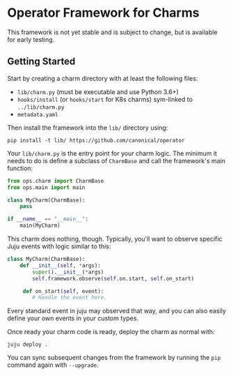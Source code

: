 # Operator Framework for Charms

This framework is not yet stable and is subject to change, but is available
for early testing.

## Getting Started

Start by creating a charm directory with at least the following files:

* `lib/charm.py` (must be executable and use Python 3.6+)
* `hooks/install` (or `hooks/start` for K8s charms) sym-linked to `../lib/charm.py`
* `metadata.yaml`

Then install the framework into the `lib/` directory using:

```
pip install -t lib/ https://github.com/canonical/operator
```

Your `lib/charm.py` is the entry point for your charm logic. The minimum it
needs to do is define a subclass of `CharmBase` and call the framework's main
function:

```python
from ops.charm import CharmBase
from ops.main import main

class MyCharm(CharmBase):
    pass

if __name__ == "__main__":
    main(MyCharm)
```

This charm does nothing, though. Typically, you'll want to observe specific
Juju events with logic similar to this:

```python
class MyCharm(CharmBase):
    def __init__(self, *args):
        super().__init__(*args)
        self.framework.observe(self.on.start, self.on_start)

     def on_start(self, event):
        # Handle the event here.
```

Every standard event in juju may observed that way, and you can also easily
define your own events in your custom types.

Once ready your charm code is ready, deploy the charm as normal with:

```
juju deploy .
```

You can sync subsequent changes from the framework by running the `pip`
command again with `--upgrade`.
